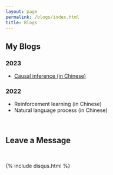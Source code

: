 ```yaml
---
layout: page
permalink: /blogs/index.html
title: Blogs
---
```


## My Blogs

### 2023

- [Causal inference (in Chinese)](https://hustyuchen.github.io/blogs/causal_inference.pdf)

### 2022

- Reinforcement learning (in Chinese)<br>
- Natural language process (in Chinese)<br>

<br>

## Leave a Message

<br>

{% include disqus.html %} 

<br>

